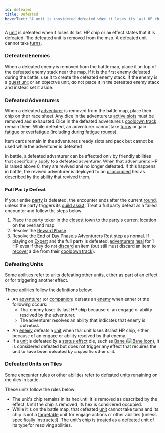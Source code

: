 ```yaml
---
id: defeated
title: Defeated
hoverText: "A unit is considered defeated when it loses its last HP chip."
---
```


A [unit](/docs/all/glossary/unit) is defeated when it loses its last HP chip or an effect states that it is defeated. The defeated unit is removed from the map. A defeated unit cannot take [turns](/docs/all/glossary/turn).

### Defeated Enemies

When a defeated enemy is removed from the battle map, place it on top of the defeated enemy stack near the map. If it is the first enemy defeated during the battle, use it to create the defeated enemy stack. If the enemy is a [quest unit](/docs/all/glossary/quest-unit) or an objective unit, do not place it in the defeated enemy stack and instead set it aside.

### Defeated Adventurers

When a defeated [adventurer](/docs/all/glossary/adventurer) is removed from the battle map, place their chip on their race sheet. Any dice in the adventurer.s [active slots](/docs/all/glossary/active-slot) must be removed and exhausted. Dice in the defeated adventurer.s [cooldown track](/docs/all/glossary/cooldown-track) remain there. While defeated, an adventurer cannot take [turns](/docs/all/glossary/turn) or gain [fatigue](/docs/all/glossary/fatigue) or overfatigue (including during [fatigue rounds](/docs/all/glossary/fatigue-damage)).

Item cards remain in the adventurer.s ready slots and pack but cannot be used while the adventurer is defeated.

In battle, a defeated adventurer can be affected only by friendly abilities that specifically apply to a defeated adventurer. When that adventurer.s HP is raised above 0, they are revived and no longer defeated. If this happens in battle, the revived adventurer is deployed to an [unoccupied](/docs/all/glossary/occupied.) hex as described by the ability that revived them.

### Full Party Defeat

If your entire [party](/docs/all/glossary/party) is defeated, the encounter ends after the current [round](/docs/all/glossary/battle-round), unless the party triggers its [guild assist](/docs/all/glossary/guild-assist). Treat a full party defeat as a failed encounter and follow the steps below:

1.  Place the party token in the [closest](/docs/all/glossary/closest) town to the party.s current location on the overland map.
2.  Resolve the [Reward Phase](/docs/all/day/reward-phase).
3.  Resolve the [End of Day Phase.s](/docs/all/day/end-of-day-phase) Adventurers Rest step as normal. If playing on [Expert](/docs/all/difficulty-levels/expert) and the full party is defeated, [adventurers](/docs/all/glossary/adventurer) [heal](/docs/all/glossary/healing) for 1 HP even if they do not [discard](/docs/all/glossary/discard) an item (but still must discard an item to [recover](/docs/all/glossary/recover) a die from their [cooldown track](/docs/all/glossary/cooldown-track)).

### Defeating Units

Some abilities refer to units defeating other units, either as part of an effect or for triggering another effect.

These abilities follow the definitions below:

- An [adventurer](/docs/all/glossary/adventurer) (or [companion](/docs/all/glossary/companion)) defeats an [enemy](/docs/all/glossary/enemy) when either of the following occurs:
  - That enemy loses its last HP chip because of an engage or ability resolved by the adventurer.
  - The adventurer resolves an ability that indicates that enemy is defeated.
- An [enemy](/docs/all/glossary/enemy) defeats a [unit](/docs/all/glossary/unit) when that unit loses its last HP chip, either because of an engage or ability resolved by that enemy.
- If a [unit](/docs/all/glossary/unit) is defeated by a [status effect](/docs/all/status-effects/) die, such as [Bane (<img src="/icons/bane.svg" alt="Bane Icon" class="icon-svg" />)](/docs/all/status-effects/bane), it is considered defeated but does not trigger any effect that requires the unit to have been defeated by a specific other unit.

### Defeated Units on Tiles

Some encounter rules or other abilities refer to defeated [units](/docs/all/glossary/unit) remaining on the tiles in battle.

These units follow the rules below:

- The unit's chip remains in its hex until it is removed as described by the effect. Until the chip is removed, its hex is considered [occupied](/docs/all/glossary/occupied).
- While it is on the battle map, that defeated [unit](/docs/all/glossary/unit) cannot take turns and its chip is not a [targetable](/docs/all/glossary/targetable) unit for engage actions or other abilities (unless specifically instructed). The unit's chip is treated as a defeated unit of its type for resolving abilities.
